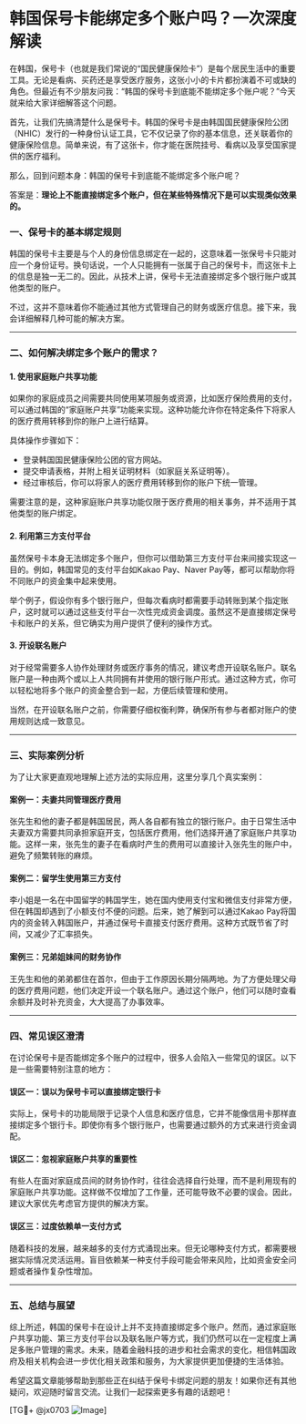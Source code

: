 # 韩国保号卡能绑定多个账户吗？一次深度解读

在韩国，保号卡（也就是我们常说的“国民健康保险卡”）是每个居民生活中的重要工具。无论是看病、买药还是享受医疗服务，这张小小的卡片都扮演着不可或缺的角色。但最近有不少朋友问我：“韩国的保号卡到底能不能绑定多个账户呢？”今天就来给大家详细解答这个问题。

首先，让我们先搞清楚什么是保号卡。韩国的保号卡是由韩国国民健康保险公团（NHIC）发行的一种身份认证工具，它不仅记录了你的基本信息，还关联着你的健康保险信息。简单来说，有了这张卡，你才能在医院挂号、看病以及享受国家提供的医疗福利。

那么，回到问题本身：韩国的保号卡到底能不能绑定多个账户呢？

答案是：**理论上不能直接绑定多个账户，但在某些特殊情况下是可以实现类似效果的。**

### 一、保号卡的基本绑定规则

韩国的保号卡主要是与个人的身份信息绑定在一起的，这意味着一张保号卡只能对应一个身份证号。换句话说，一个人只能拥有一张属于自己的保号卡，而这张卡上的信息是独一无二的。因此，从技术上讲，保号卡无法直接绑定多个银行账户或其他类型的账户。

不过，这并不意味着你不能通过其他方式管理自己的财务或医疗信息。接下来，我会详细解释几种可能的解决方案。

---

### 二、如何解决绑定多个账户的需求？

#### 1. 使用家庭账户共享功能

如果你的家庭成员之间需要共同使用某项服务或资源，比如医疗保险费用的支付，可以通过韩国的“家庭账户共享”功能来实现。这种功能允许你在特定条件下将家人的医疗费用转移到你的账户上进行结算。

具体操作步骤如下：
- 登录韩国国民健康保险公团的官方网站。
- 提交申请表格，并附上相关证明材料（如家庭关系证明等）。
- 经过审核后，你可以将家人的医疗费用转移到你的账户下统一管理。

需要注意的是，这种家庭账户共享功能仅限于医疗费用的相关事务，并不适用于其他类型的账户绑定。

#### 2. 利用第三方支付平台

虽然保号卡本身无法绑定多个账户，但你可以借助第三方支付平台来间接实现这一目的。例如，韩国常见的支付平台如Kakao Pay、Naver Pay等，都可以帮助你将不同账户的资金集中起来使用。

举个例子，假设你有多个银行账户，但每次看病时都需要手动转账到某个指定账户，这时就可以通过这些支付平台一次性完成资金调度。虽然这不是直接绑定保号卡和账户的关系，但它确实为用户提供了便利的操作方式。

#### 3. 开设联名账户

对于经常需要多人协作处理财务或医疗事务的情况，建议考虑开设联名账户。联名账户是一种由两个或以上人共同拥有并使用的银行账户形式。通过这种方式，你可以轻松地将多个账户的资金整合到一起，方便后续管理和使用。

当然，在开设联名账户之前，你需要仔细权衡利弊，确保所有参与者都对账户的使用规则达成一致意见。

---

### 三、实际案例分析

为了让大家更直观地理解上述方法的实际应用，这里分享几个真实案例：

#### 案例一：夫妻共同管理医疗费用

张先生和他的妻子都是韩国居民，两人各自都有独立的银行账户。由于日常生活中夫妻双方需要共同承担家庭开支，包括医疗费用，他们选择开通了家庭账户共享功能。这样一来，张先生的妻子在看病时产生的费用可以直接计入张先生的账户中，避免了频繁转账的麻烦。

#### 案例二：留学生使用第三方支付

李小姐是一名在中国留学的韩国学生，她在国内使用支付宝和微信支付非常方便，但在韩国却遇到了小额支付不便的问题。后来，她了解到可以通过Kakao Pay将国内的资金转入韩国账户，并通过保号卡直接支付医疗费用。这种方式既节省了时间，又减少了汇率损失。

#### 案例三：兄弟姐妹间的财务协作

王先生和他的弟弟都住在首尔，但由于工作原因长期分隔两地。为了方便处理父母的医疗费用问题，他们决定开设一个联名账户。通过这个账户，他们可以随时查看余额并及时补充资金，大大提高了办事效率。

---

### 四、常见误区澄清

在讨论保号卡是否能绑定多个账户的过程中，很多人会陷入一些常见的误区。以下是一些需要特别注意的地方：

#### 误区一：误以为保号卡可以直接绑定银行卡

实际上，保号卡的功能局限于记录个人信息和医疗信息，它并不能像信用卡那样直接绑定多个银行卡。即使你有多个银行账户，也需要通过额外的方式来进行资金调配。

#### 误区二：忽视家庭账户共享的重要性

有些人在面对家庭成员间的财务协作时，往往会选择自行处理，而不是利用现有的家庭账户共享功能。这样做不仅增加了工作量，还可能导致不必要的误会。因此，建议大家优先考虑官方提供的解决方案。

#### 误区三：过度依赖单一支付方式

随着科技的发展，越来越多的支付方式涌现出来。但无论哪种支付方式，都需要根据实际情况灵活运用。盲目依赖某一种支付手段可能会带来风险，比如资金安全问题或者操作复杂性增加。

---

### 五、总结与展望

综上所述，韩国的保号卡在设计上并不支持直接绑定多个账户。然而，通过家庭账户共享功能、第三方支付平台以及联名账户等方式，我们仍然可以在一定程度上满足多账户管理的需求。未来，随着金融科技的进步和社会需求的变化，相信韩国政府及相关机构会进一步优化相关政策和服务，为大家提供更加便捷的生活体验。

希望这篇文章能够帮助到那些正在纠结于保号卡绑定问题的朋友！如果你还有其他疑问，欢迎随时留言交流。让我们一起探索更多有趣的话题吧！

[TG💪+ @jx0703 ![Image](https://github.com/user-attachments/assets/dbca1d08-cadb-493c-b0ec-ad6f7a83f270)]